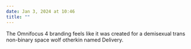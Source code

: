 ```yaml
---
date: Jan 3, 2024 at 10:46
title: ""
---
```

The Omnifocus 4 branding feels like it was created for a demisexual trans non-binary space wolf otherkin named Delivery.
